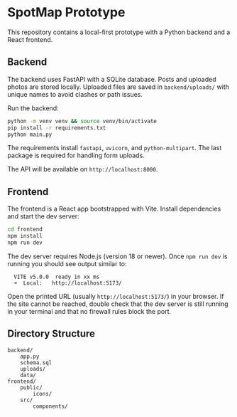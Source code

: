 # SpotMap Prototype

This repository contains a local-first prototype with a Python backend and a React frontend.

## Backend

The backend uses FastAPI with a SQLite database. Posts and uploaded photos are stored locally.
Uploaded files are saved in `backend/uploads/` with unique names to avoid clashes or path issues.

Run the backend:

```bash
python -m venv venv && source venv/bin/activate
pip install -r requirements.txt
python main.py
```

The requirements install `fastapi`, `uvicorn`, and `python-multipart`. The last
package is required for handling form uploads.

The API will be available on `http://localhost:8000`.

## Frontend

The frontend is a React app bootstrapped with Vite. Install dependencies and start the dev server:

```bash
cd frontend
npm install
npm run dev
```

The dev server requires Node.js (version 18 or newer). Once `npm run dev` is running
you should see output similar to:

```
  VITE v5.0.0  ready in xx ms
  ➜  Local:   http://localhost:5173/
```

Open the printed URL (usually `http://localhost:5173/`) in your browser. If the site
cannot be reached, double check that the dev server is still running in your
terminal and that no firewall rules block the port.

## Directory Structure

```
backend/
    app.py
    schema.sql
    uploads/
    data/
frontend/
    public/
        icons/
    src/
        components/
```
